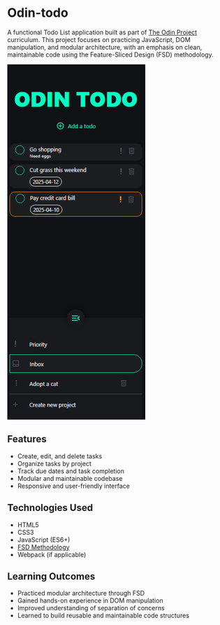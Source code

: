 # Odin-todo

A functional Todo List application built as part of [The Odin Project](https://www.theodinproject.com/lessons/node-path-javascript-todo-list) curriculum. This project focuses on practicing JavaScript, DOM manipulation, and modular architecture, with an emphasis on clean, maintainable code using the Feature-Sliced Design (FSD) methodology.

![Screen shot of app](/Screenshots/odintodoss.png)


## Features

- Create, edit, and delete tasks  
- Organize tasks by project  
- Track due dates and task completion  
- Modular and maintainable codebase  
- Responsive and user-friendly interface  

## Technologies Used

- HTML5  
- CSS3  
- JavaScript (ES6+)  
- [FSD Methodology](https://feature-sliced.design/)  
- Webpack (if applicable)  

## Learning Outcomes

- Practiced modular architecture through FSD  
- Gained hands-on experience in DOM manipulation  
- Improved understanding of separation of concerns  
- Learned to build reusable and maintainable code structures  


